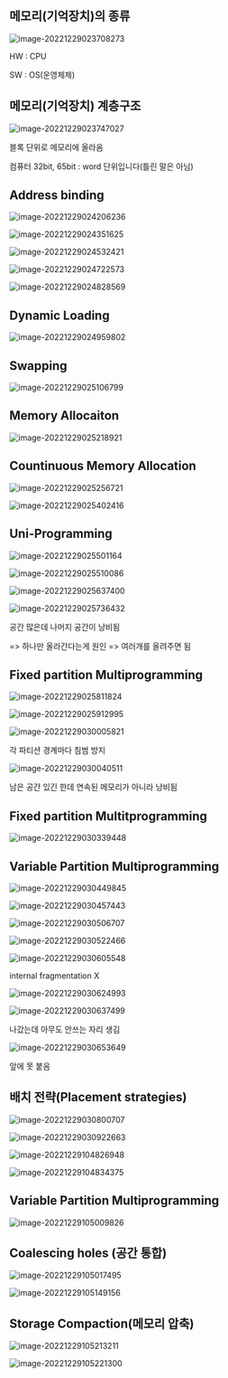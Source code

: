 ## 메모리(기억장치)의 종류

![image-20221229023708273](Chapter8.assets/image-20221229023708273.png)

HW : CPU

SW : OS(운영체제)



## 메모리(기억장치) 계층구조

![image-20221229023747027](Chapter8.assets/image-20221229023747027.png)

블록 단위로 메모리에 올라옴

컴퓨터 32bit, 65bit : word 단위입니다(틀린 말은 아님)

## Address binding

![image-20221229024206236](Chapter8.assets/image-20221229024206236.png)

![image-20221229024351625](Chapter8.assets/image-20221229024351625.png)

![image-20221229024532421](Chapter8.assets/image-20221229024532421.png)

![image-20221229024722573](Chapter8.assets/image-20221229024722573.png)

![image-20221229024828569](Chapter8.assets/image-20221229024828569.png)



## Dynamic Loading

![image-20221229024959802](Chapter8.assets/image-20221229024959802.png)



## Swapping

![image-20221229025106799](Chapter8.assets/image-20221229025106799.png)

## Memory Allocaiton

![image-20221229025218921](Chapter8.assets/image-20221229025218921.png)

## Countinuous Memory Allocation

![image-20221229025256721](Chapter8.assets/image-20221229025256721.png)

![image-20221229025402416](Chapter8.assets/image-20221229025402416.png)



## Uni-Programming

![image-20221229025501164](Chapter8.assets/image-20221229025501164.png)

![image-20221229025510086](Chapter8.assets/image-20221229025510086.png)

![image-20221229025637400](Chapter8.assets/image-20221229025637400.png)

![image-20221229025736432](Chapter8.assets/image-20221229025736432.png)

공간 많은데 나머지 공간이 낭비됨

=> 하나만 올라간다는게 원인 => 여러개를 올려주면 됨

## Fixed partition Multiprogramming

![image-20221229025811824](Chapter8.assets/image-20221229025811824.png)

![image-20221229025912995](Chapter8.assets/image-20221229025912995.png)

![image-20221229030005821](Chapter8.assets/image-20221229030005821.png)

각 파티션 경계마다 침범 방지



![image-20221229030040511](Chapter8.assets/image-20221229030040511.png)

남은 공간 있긴 한데 연속된 메모리가 아니라 낭비됨



## Fixed partition Multitprogramming

![image-20221229030339448](Chapter8.assets/image-20221229030339448.png)



## Variable Partition Multiprogramming

![image-20221229030449845](Chapter8.assets/image-20221229030449845.png)

![image-20221229030457443](Chapter8.assets/image-20221229030457443.png)

![image-20221229030506707](Chapter8.assets/image-20221229030506707.png)

![image-20221229030522466](Chapter8.assets/image-20221229030522466.png)

![image-20221229030605548](Chapter8.assets/image-20221229030605548.png)

internal fragmentation X

![image-20221229030624993](Chapter8.assets/image-20221229030624993.png)

![image-20221229030637499](Chapter8.assets/image-20221229030637499.png)

나갔는데 아무도 안쓰는 자리 생김

![image-20221229030653649](Chapter8.assets/image-20221229030653649.png)

앞에 못 붙음



## 배치 전략(Placement strategies)

![image-20221229030800707](Chapter8.assets/image-20221229030800707.png)

![image-20221229030922663](Chapter8.assets/image-20221229030922663.png)

![image-20221229104826948](Chapter8.assets/image-20221229104826948.png)

![image-20221229104834375](Chapter8.assets/image-20221229104834375.png)

## Variable Partition Multiprogramming

![image-20221229105009826](Chapter8.assets/image-20221229105009826.png)

## Coalescing holes (공간 통합)

![image-20221229105017495](Chapter8.assets/image-20221229105017495.png)

![image-20221229105149156](Chapter8.assets/image-20221229105149156.png)



## Storage Compaction(메모리 압축)

![image-20221229105213211](Chapter8.assets/image-20221229105213211.png)

![image-20221229105221300](Chapter8.assets/image-20221229105221300.png)